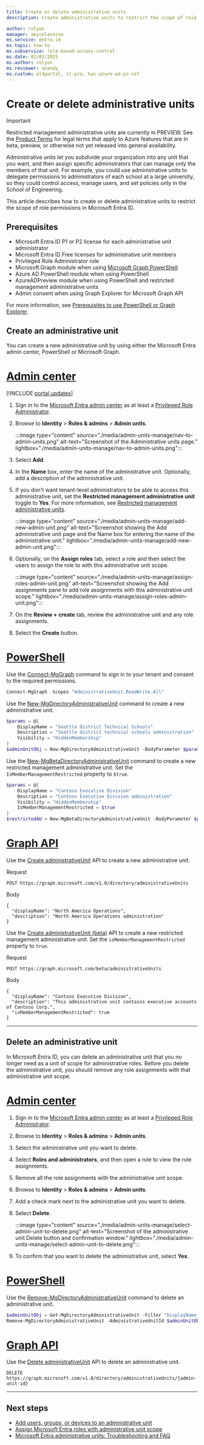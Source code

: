 ```yaml
---
title: Create or delete administrative units
description: Create administrative units to restrict the scope of role permissions in Microsoft Entra ID.

author: rolyon
manager: amycolannino
ms.service: entra-id
ms.topic: how-to
ms.subservice: role-based-access-control
ms.date: 01/03/2025
ms.author: rolyon
ms.reviewer: anandy
ms.custom: oldportal, it-pro, has-azure-ad-ps-ref
---
```


# Create or delete administrative units

> [!IMPORTANT]
> Restricted management administrative units are currently in PREVIEW.
> See the [Product Terms](https://aka.ms/EntraPreviewsTermsOfUse) for legal terms that apply to Azure features that are in beta, preview, or otherwise not yet released into general availability.

Administrative units let you subdivide your organization into any unit that you want, and then assign specific administrators that can manage only the members of that unit. For example, you could use administrative units to delegate permissions to administrators of each school at a large university, so they could control access, manage users, and set policies only in the School of Engineering.

This article describes how to create or delete administrative units to restrict the scope of role permissions in Microsoft Entra ID.

## Prerequisites

- Microsoft Entra ID P1 or P2 license for each administrative unit administrator
- Microsoft Entra ID Free licenses for administrative unit members
- Privileged Role Administrator role
- Microsoft.Graph module when using [Microsoft Graph PowerShell](/powershell/microsoftgraph/installation)
- Azure AD PowerShell module when using PowerShell
- AzureADPreview module when using PowerShell and restricted management administrative units
- Admin consent when using Graph Explorer for Microsoft Graph API

For more information, see [Prerequisites to use PowerShell or Graph Explorer](prerequisites.md).

## Create an administrative unit

You can create a new administrative unit by using either the Microsoft Entra admin center, PowerShell or Microsoft Graph.

# [Admin center](#tab/admin-center)

[!INCLUDE [portal updates](~/includes/portal-update.md)]

1. Sign in to the [Microsoft Entra admin center](https://entra.microsoft.com) as at least a [Privileged Role Administrator](permissions-reference.md#privileged-role-administrator).

1. Browse to **Identity** > **Roles & admins** > **Admin units**.

    :::image type="content" source="./media/admin-units-manage/nav-to-admin-units.png" alt-text="Screenshot of the Administrative units page." lightbox="./media/admin-units-manage/nav-to-admin-units.png":::

1. Select **Add**.

1. In the **Name** box, enter the name of the administrative unit. Optionally, add a description of the administrative unit.

1. If you don't want tenant-level administrators to be able to access this administrative unit, set the **Restricted management administrative unit** toggle to **Yes**. For more information, see [Restricted management administrative units](admin-units-restricted-management.md).

    :::image type="content" source="./media/admin-units-manage/add-new-admin-unit.png" alt-text="Screenshot showing the Add administrative unit page and the Name box for entering the name of the administrative unit." lightbox="./media/admin-units-manage/add-new-admin-unit.png":::

1. Optionally, on the **Assign roles** tab, select a role and then select the users to assign the role to with this administrative unit scope.

    :::image type="content" source="./media/admin-units-manage/assign-roles-admin-unit.png" alt-text="Screenshot showing the Add assignments pane to add role assignments with this administrative unit scope." lightbox="./media/admin-units-manage/assign-roles-admin-unit.png":::

1. On the **Review + create** tab, review the administrative unit and any role assignments.

1. Select the **Create** button.

# [PowerShell](#tab/ms-powershell)

Use the [Connect-MgGraph](/powershell/microsoftgraph/authentication-commands?branch=main#using-connect-mggraph) command to sign in to your tenant and consent to the required permissions.

```powershell
Connect-MgGraph -Scopes "AdministrativeUnit.ReadWrite.All"
```

Use the [New-MgDirectoryAdministrativeUnit](/powershell/module/microsoft.graph.identity.directorymanagement/new-mgdirectoryadministrativeunit?branch=main) command to create a new administrative unit.

```powershell
$params = @{
    DisplayName = "Seattle District Technical Schools"
    Description = "Seattle district technical schools administration"
    Visibility = "HiddenMembership"
}
$adminUnitObj = New-MgDirectoryAdministrativeUnit -BodyParameter $params
```

Use the [New-MgBetaDirectoryAdministrativeUnit](/powershell/module/microsoft.graph.beta.identity.directorymanagement/new-mgbetadirectoryadministrativeunit) command to create a new restricted management administrative unit. Set the `IsMemberManagementRestricted` property to `$true`.

```powershell
$params = @{
    DisplayName = "Contoso Executive Division"
    Description = "Contoso Executive Division administration"
    Visibility = "HiddenMembership"
    IsMemberManagementRestricted = $true
}
$restrictedAU = New-MgBetaDirectoryAdministrativeUnit -BodyParameter $params
```

# [Graph API](#tab/ms-graph)

Use the [Create administrativeUnit](/graph/api/directory-post-administrativeunits?branch=main) API to create a new administrative unit.

Request

```http
POST https://graph.microsoft.com/v1.0/directory/administrativeUnits
```

Body

```http
{
  "displayName": "North America Operations",
  "description": "North America Operations administration"
}
```

Use the [Create administrativeUnit (beta)](/graph/api/directory-post-administrativeunits?view=graph-rest-beta&preserve-view=true&branch=main) API to create a new restricted management administrative unit. Set the `isMemberManagementRestricted` property to `true`.

Request

```http
POST https://graph.microsoft.com/beta/administrativeUnits
```

Body

```http
{ 
  "displayName": "Contoso Executive Division",
  "description": "This administrative unit contains executive accounts of Contoso Corp.", 
  "isMemberManagementRestricted": true
}
```

---

## Delete an administrative unit

In Microsoft Entra ID, you can delete an administrative unit that you no longer need as a unit of scope for administrative roles. Before you delete the administrative unit, you should remove any role assignments with that administrative unit scope.

# [Admin center](#tab/admin-center)

1. Sign in to the [Microsoft Entra admin center](https://entra.microsoft.com) as at least a [Privileged Role Administrator](permissions-reference.md#privileged-role-administrator).

1. Browse to **Identity** > **Roles & admins** > **Admin units**.

1. Select the administrative unit you want to delete.

1. Select **Roles and administrators**, and then open a role to view the role assignments.

1. Remove all the role assignments with the administrative unit scope.

1. Browse to **Identity** > **Roles & admins** > **Admin units**.

1. Add a check mark next to the administrative unit you want to delete.

1. Select **Delete**.

    :::image type="content" source="./media/admin-units-manage/select-admin-unit-to-delete.png" alt-text="Screenshot of the administrative unit Delete button and confirmation window." lightbox="./media/admin-units-manage/select-admin-unit-to-delete.png":::

1. To confirm that you want to delete the administrative unit, select **Yes**.

# [PowerShell](#tab/ms-powershell)

Use the [Remove-MgDirectoryAdministrativeUnit](/powershell/module/microsoft.graph.identity.directorymanagement/remove-mgdirectoryadministrativeunit?branch=main) command to delete an administrative unit.

```powershell
$adminUnitObj = Get-MgDirectoryAdministrativeUnit -Filter "DisplayName eq 'Seattle District Technical Schools'"
Remove-MgDirectoryAdministrativeUnit -AdministrativeUnitId $adminUnitObj.Id
```

# [Graph API](#tab/ms-graph)

Use the [Delete administrativeUnit](/graph/api/administrativeunit-delete) API to delete an administrative unit.

```http
DELETE https://graph.microsoft.com/v1.0/directory/administrativeUnits/{admin-unit-id}
```

---

## Next steps

- [Add users, groups, or devices to an administrative unit](admin-units-members-add.md)
- [Assign Microsoft Entra roles with administrative unit scope](admin-units-assign-roles.md)
- [Microsoft Entra administrative units: Troubleshooting and FAQ](admin-units-faq-troubleshoot.yml)

